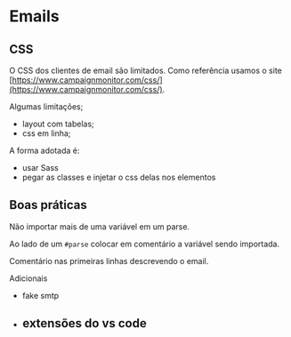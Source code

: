 # Emails

## CSS

O CSS dos clientes de email são limitados. Como referência usamos o site [https://www.campaignmonitor.com/css/](https://www.campaignmonitor.com/css/).

Algumas limitações;

- layout com tabelas;
- css em linha;


A forma adotada é:

- usar Sass
- pegar as classes e injetar o css delas nos elementos

## Boas práticas

Não importar mais de uma variável em um parse.

Ao lado de um `#parse` colocar em comentário a variável sendo importada.

Comentário nas primeiras linhas descrevendo o email.

Adicionais

- fake smtp
- extensões do vs code
  -